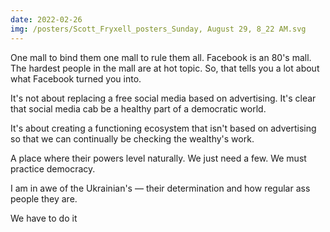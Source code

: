 ```yaml
---
date: 2022-02-26
img: /posters/Scott_Fryxell_posters_Sunday, August 29, 8_22 AM.svg
---
```




One mall to bind them one mall to rule them all. Facebook is an 80's mall. The hardest people in the mall are at hot topic. So, that tells you a lot about what Facebook turned you into.

It's not about replacing a free social media based on advertising. It's clear that social media cab be a healthy part of a democratic world.

It's about creating a functioning ecosystem that isn't based on advertising so that we can continually be checking the wealthy's work.

A place where their powers level naturally. We just need a few. We must practice democracy.

I am in awe of the Ukrainian's — their determination and how regular ass people they are.

We have to do it
